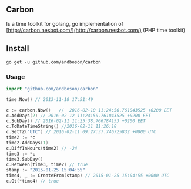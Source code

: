## Carbon

Is a time toolkit for golang, go implementation of [http://carbon.nesbot.com/](http://carbon.nesbot.com/) (PHP time toolkit)


## Install

```
go get -u github.com/andboson/carbon
```

### Usage

```go
import "github.com/andboson/carbon"

time.Now() // 2013-11-18 17:51:49

c := carbon.Now()   //  2016-02-10 11:24:50.761043525 +0200 EET
c.AddDays(2) // 2016-02-12 11:24:50.761043525 +0200 EET
c.SubDay() // 2016-02-11 11:25:38.766784153 +0200 EET
c.ToDateTimeString() //2016-02-11 11:26:18
c.SetTZ("UTC") // 2016-02-11 09:27:37.746725832 +0000 UTC
time2 := *c
time2.AddDays(1)
c.DiffInHours(time2) // -24
time3 := *c
time3.SubDay()
c.Between(time3, time2) // true
stamp := "2015-01-25 15:04:55"
time4, _ := CreateFrom(stamp) // 2015-01-25 15:04:55 +0000 UTC
c.Gt(*time4) // true

```
